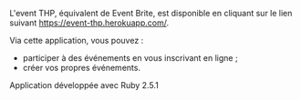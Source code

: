 L'event THP, équivalent de Event Brite, est disponible en cliquant sur le lien suivant https://event-thp.herokuapp.com/.

Via cette application, vous pouvez :
- participer à des événements en vous inscrivant en ligne ;
- créer vos propres événements.


Application développée avec Ruby 2.5.1

